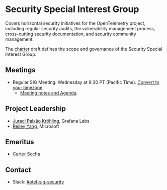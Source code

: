 # Security Special Interest Group

Covers horizontal security initiatives for the OpenTelemetry project, including
regular security audits, the vulnerability management process, cross-cutting
security documentation, and security community management.

The [charter](./sig-security-charter.md) draft defines the scope and governance
of the Security Special Interest Group.

## Meetings

* Regular SIG Meeting: Wednesday at 8:30 PT (Pacific Time). [Convert to your
  timezone](http://www.thetimezoneconverter.com/?t=8:30&tz=PT%20%28Pacific%20Time%29).
  * [Meeting notes and
    Agenda](https://docs.google.com/document/d/1P2xejC7lEkOV_Z-8E0oZPXLK5HOnUPNuRqKP0ZQ5fpg).

## Project Leadership

* [Juraci Paixão Kröhling](https://github.com/jpkrohling), Grafana Labs
* [Reiley Yang](https://github.com/reyang), Microsoft

## Emeritus

* [Carter Socha](https://github.com/cartersocha)

## Contact

* Slack:
  [#otel-sig-security](https://cloud-native.slack.com/archives/C05A85QC281)
